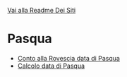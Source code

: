 [Vai alla Readme Dei Siti](../Readme.md)

# Pasqua

- [Conto alla Rovescia data di Pasqua](Countdown_Pasqua)
- [Calcolo data di Pasqua](Pasqua)
